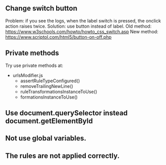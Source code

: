 ## Change switch button
Problem: if you see the logs, when the label switch is pressed, the onclick action raises twice. 
Solution: use button instead of label.
Old method: https://www.w3schools.com/howto/howto_css_switch.asp
New method: https://www.scriptol.com/html5/button-on-off.php

## Private methods

Try use private methods at:

- urlsModifier.js
  - assertRuleTypeConfigured()
  - removeTrailingNewLine()
  - ruleTransformationsInstanceToUse()
  - formationsInstanceToUse()

## Use document.querySelector instead document.getElementById

## Not use global variables.

## The rules are not applied correctly.
